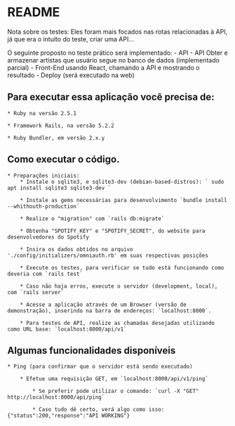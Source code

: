 # README

Nota sobre os testes: Eles foram mais focados nas rotas relacionadas à API, já que era o intuito do teste, criar uma API...

O seguinte proposto no teste prático será implementado:
	- API
	- API Obter e armazenar artistas que usuário segue no banco de dados (implementado parcial)
	- Front-End usando React, chamando a API e mostrando o resultado
	- Deploy (será executado na web)

## Para executar essa aplicação você precisa de:

	* Ruby na versão 2.5.1

	* Framework Rails, na versão 5.2.2

	* Ruby Bundler, em versão 2.x.y

## Como executar o código.

	* Preparações iniciais:
		* Instale o sqlite3, e sqlite3-dev (debian-based-distros): ` sudo apt install sqlite3 sqlite3-dev `

		* Instale as gems necessárias para desenvolvimento `bundle install --whithouth-production`

		* Realize o "migration" com `rails db:migrate`

		* Obtenha "SPOTIFY_KEY" e "SPOTIFY_SECRET", do website para desenvolvedores do Spotify

		* Insira os dados obtidos no arquivo './config/initializers/omniauth.rb' em suas respectivas posições

		* Execute os testes, para verificar se tudo está funcionando como deveria com `rails test`

		* Caso não haja erros, execute o servidor (development, local), com `rails server`

		* Acesse a aplicação através de um Browser (versão de demonstração), inserindo na barra de endereços: `localhost:8000`.

		* Para testes de API, realize as chamadas desejadas utilizando como URL base: `localhost:8000/api/v1`

## Algumas funcionalidades disponíveis

	* Ping (para confirmar que o servidor está sendo executado)

		* Efetue uma requisição GET, em `localhost:8000/api/v1/ping`

			* Se preferir pode utilizar o comando: `curl -X "GET" http://localhost:8000/api/ping`

			* Caso tudo dê certo, verá algo como isso: {"status":200,"response":"API WORKING"}